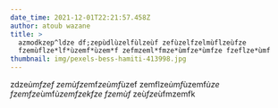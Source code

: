 ```yaml
---
date_time: 2021-12-01T22:21:57.458Z
author: atoub wazane
title: >
  azmodkzep^ldze df;zepùdlùzelfùlzeùf zefùzelfzelmùflzeùfze
  fzemùflze*lf*ùzemf*ùzem*f zefmzeml*fmze*ùmfze*ùmfze fzeflze*ùmf
thumbnail: img/pexels-bess-hamiti-413998.jpg
---
```

zdze*ùmfzef zemùfze*mf*zeùmf*ùzef zemflze*ùmf*ùzemf*ùze fzemfze*ùmf*ùzemfzekfze fzemùf*
zeù*fze*ùfmzemfk